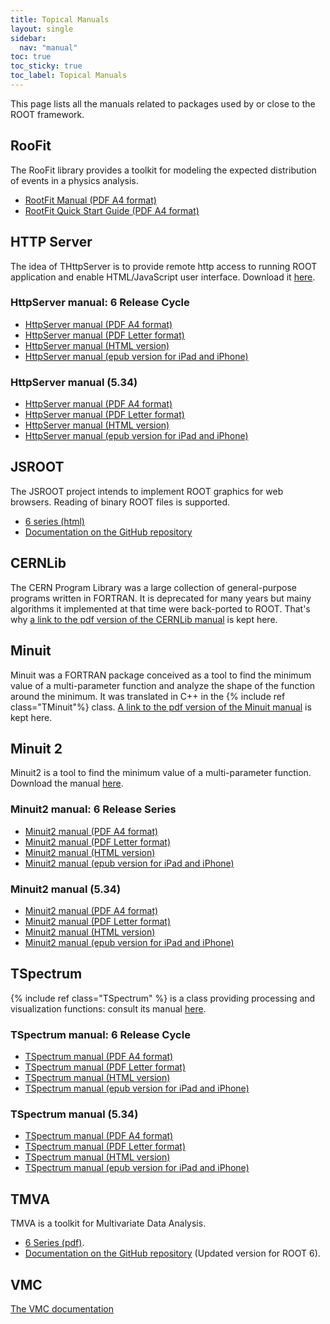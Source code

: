 ```yaml
---
title: Topical Manuals
layout: single
sidebar:
  nav: "manual"
toc: true
toc_sticky: true
toc_label: Topical Manuals
---
```


This page lists all the manuals related to packages used by or close to the ROOT framework.

## RooFit

The RooFit library provides a toolkit for modeling the expected distribution of events in
a physics analysis.

  - [RootFit Manual (PDF A4 format)](http://root.cern.ch/download/doc/RooFit_Users_Manual_2.91-33.pdf)
  - [RootFit Quick Start Guide (PDF A4 format)](https://root.cern.ch/download/doc/roofit_quickstart_3.00.pdf)

## HTTP Server

The idea of THttpServer is to provide remote http access to running ROOT application and
enable HTML/JavaScript user interface. Download it
[here](http://root.cern.ch/root/htmldoc/guides/HttpServer/HttpServer.html).


### HttpServer manual: 6 Release Cycle

  - [HttpServer manual (PDF A4 format)](http://root.cern.ch/root/htmldoc/guides/HttpServer/HttpServer.pdf)
  - [HttpServer manual (PDF Letter format)](http://root.cern.ch/root/htmldoc/guides/HttpServer/HttpServerLetter.pdf)
  - [HttpServer manual (HTML version)](http://root.cern.ch/root/htmldoc/guides/HttpServer/HttpServer.html)
  - [HttpServer manual (epub version for iPad and iPhone)](http://root.cern.ch/root/htmldoc/guides/HttpServer/HttpServer.epub)

### HttpServer manual (5.34)

  - [HttpServer manual (PDF A4 format)](http://root.cern.ch/root/html534/guides/HttpServer/HttpServer.pdf)
  - [HttpServer manual (PDF Letter format)](http://root.cern.ch/root/html534/guides/HttpServer/HttpServerLetter.pdf)
  - [HttpServer manual (HTML version)](http://root.cern.ch/root/html534/guides/HttpServer/HttpServer.html)
  - [HttpServer manual (epub version for iPad and iPhone)](http://root.cern.ch/root/html534/guides/HttpServer/HttpServer.epub)


## JSROOT

The JSROOT project intends to implement ROOT graphics for web browsers. Reading of binary
ROOT files is supported.

  - [6 series (html)](https://root.cern.ch/root/htmldoc/guides/HttpServer/HttpServer.html)
  - [Documentation on the GitHub repository](https://github.com/root-project/jsroot/blob/master/docs/JSROOT.md)

## CERNLib

The CERN Program Library was a large collection of general-purpose programs written in
FORTRAN. It is deprecated for many years but mainy algorithms it implemented at that time
were back-ported to ROOT. That's why
[a link to the pdf version of the CERNLib manual](https://root.cern.ch/sites/d35c7d8c.web.cern.ch/files/cernlib.pdf)
is kept here.

## Minuit

Minuit was a FORTRAN package conceived as a tool to find the minimum value of a multi-parameter
function and analyze the shape of the function around the minimum. It was translated in
C++ in the {% include ref class="TMinuit"%} class.
[A link to the pdf version of the Minuit manual](https://root.cern.ch/sites/d35c7d8c.web.cern.ch/files/minuit.pdf)
is kept here.

## Minuit 2

Minuit2 is a tool to find the minimum value of a multi-parameter function. Download the
manual [here](http://root.cern.ch/root/htmldoc/guides/minuit2/Minuit2.html).

### Minuit2 manual: 6 Release Series

  - [Minuit2 manual (PDF A4 format)](http://root.cern.ch/root/htmldoc/guides/minuit2/Minuit2.pdf)
  - [Minuit2 manual (PDF Letter format)](http://root.cern.ch/root/htmldoc/guides/minuit2/Minuit2Letter.pdf)
  - [Minuit2 manual (HTML version)](http://root.cern.ch/root/htmldoc/guides/minuit2/Minuit2.html)
  - [Minuit2 manual (epub version for iPad and iPhone)](http://root.cern.ch/root/htmldoc/guides/minuit2/Minuit2.epub)

### Minuit2 manual (5.34)

  - [Minuit2 manual (PDF A4 format)](http://root.cern.ch/root/html534/guides/minuit2/Minuit2.pdf)
  - [Minuit2 manual (PDF Letter format)](http://root.cern.ch/root/html534/guides/minuit2/Minuit2Letter.pdf)
  - [Minuit2 manual (HTML version)](http://root.cern.ch/root/html534/guides/minuit2/Minuit2.html)
  - [Minuit2 manual (epub version for iPad and iPhone)](http://root.cern.ch/root/html534/guides/minuit2/Minuit2.epub)

## TSpectrum

{% include ref class="TSpectrum" %} is a class providing processing and visualization functions:
consult its manual [here](http://root.cern.ch/root/htmldoc/guides/spectrum/Spectrum.html).

### TSpectrum manual: 6 Release Cycle

  - [TSpectrum manual (PDF A4 format)](http://root.cern.ch/root/htmldoc/guides/spectrum/Spectrum.pdf)
  - [TSpectrum manual (PDF Letter format)](http://root.cern.ch/root/htmldoc/guides/spectrum/SpectrumLetter.pdf)
  - [TSpectrum manual (HTML version)](http://root.cern.ch/root/htmldoc/guides/spectrum/Spectrum.html)
  - [TSpectrum manual (epub version for iPad and iPhone)](http://root.cern.ch/root/htmldoc/guides/spectrum/Spectrum.epub)

### TSpectrum manual (5.34)

  - [TSpectrum manual (PDF A4 format)](http://root.cern.ch/root/html534/guides/spectrum/Spectrum.pdf)
  - [TSpectrum manual (PDF Letter format)](http://root.cern.ch/root/html534/guides/spectrum/SpectrumLetter.pdf)
  - [TSpectrum manual (HTML version)](http://root.cern.ch/root/html534/guides/spectrum/Spectrum.html)
  - [TSpectrum manual (epub version for iPad and iPhone)](http://root.cern.ch/root/html534/guides/spectrum/Spectrum.epub)


## TMVA

TMVA is a toolkit for Multivariate Data Analysis.

  - [6 Series (pdf)](https://root.cern.ch/download/doc/tmva/TMVAUsersGuide.pdf).
  - [Documentation on the GitHub repository](https://github.com/root-project/root/blob/master/documentation/tmva/UsersGuide/TMVAUsersGuide.pdf) (Updated version for ROOT 6).

## VMC

[The VMC documentation](https://vmc-project.github.io)